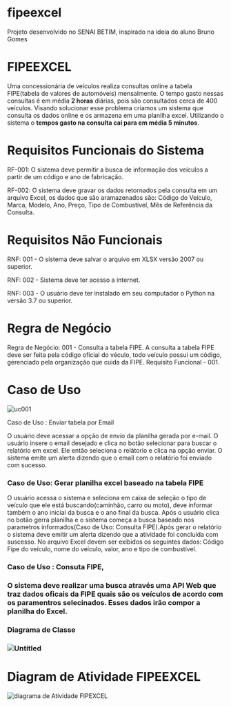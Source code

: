 # fipeexcel
Projeto desenvolvido no SENAI BETIM, inspirado na ideia  do aluno Bruno Gomes
<h1> FIPEEXCEL</h1>

Uma concessionária de veículos realiza consultas online a tabela
FIPE(tabela de valores de automóveis) mensalmente. O tempo gasto nessas
consultas é em média <b>2 horas</b> diárias, pois são consultados cerca de
400 veículos. Visando solucionar esse problema
criamos um sistema que consulta os dados online e os armazena em uma
planilha excel. Utilizando o sistema o <b> tempos gasto na consulta cai para
em média 5 minutos</b>.

# Requisitos Funcionais do Sistema

RF-001: O sistema deve permitir a busca de informação dos veículos a partir
de um código e ano de fabricação.

RF-002: O sistema deve gravar os dados  retornados pela
consulta em um arquivo Excel, os dados que são aramazenados
são: Código do Veículo, Marca, Modelo, Ano, Preço, Tipo de
Combustível, Mês de Referência da Consulta.

# Requisitos Não Funcionais

RNF: 001 - O sistema deve salvar o arquivo  em XLSX versão 
2007 ou superior.

RNF: 002 - Sistema deve ter acesso a internet.

RNF: 003 - O usuário deve ter instalado em seu computador o
Python na versão 3.7 ou superior.

# Regra de Negócio

Regra de Negócio: 001 - Consulta a tabela FIPE. A consulta a tabela FIPE deve 
ser feita pela código oficial do véculo, todo veículo possui um código,
gerenciado pela organização que cuida da FIPE. Requisito Funcional - 001.


# Caso de Uso
![uc001](https://user-images.githubusercontent.com/103469667/164120790-fdb51af7-1b7b-4675-bb97-98bf269827de.png)

Caso de Uso : Enviar tabela por Email

O usuário deve acessar a opção de envio da planilha gerada por e-mail. O usuário insere o email desejado e
clica no botão selecionar para  buscar o relatório em excel. Ele então seleciona o relátorio e clica na opção
enviar.
O sistema emite um alerta dizendo que o email com o relatório foi enviado com sucesso.

<h3>Caso de Uso: Gerar planilha excel baseado na tabela FIPE</h3>

O usuário acessa o sistema e seleciona em caixa de seleção o tipo de
veículo que ele está buscando(caminhão, carro ou moto),
deve informar também o ano inicial da busca e o ano final da busca.
Após o usuário clica no botão gerra planilha e o sistema começa a busca baseado nos 
parametros informados(Caso de Uso: Consulta FIPE).Após gerar o relatório o sistema deve emitir um alerta
dizendo que a atividade foi concluída com suscesso. No arquivo Excel devem ser exibidos os 
seguintes dados: Código Fipe do veículo, nome do veículo, valor, ano e tipo de combustível.

<h3>Caso de Uso : Consuta FIPE,<h3>

O sistema deve realizar uma busca através uma API Web que traz dados oficais da FIPE quais são os veículos
de acordo com os paramentros selecinados. Esses dados irão compor a planilha do Excel.



<h3>Diagrama  de Classe<h3>

  
![Untitled](https://user-images.githubusercontent.com/103469667/165191013-6dae9e47-a696-4936-b8d6-552a9ffd99f6.png)
  
  
  # Diagram de Atividade FIPEEXCEL

![diagrama de Atividade FIPEXCEL](https://user-images.githubusercontent.com/103469667/166343179-bccc16ae-e94c-4c2a-939e-83d8d84dfb64.png)
